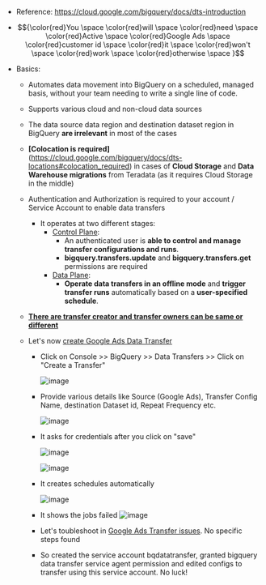 - Reference: https://cloud.google.com/bigquery/docs/dts-introduction

- $${\color{red}You \space \color{red}will \space \color{red}need \space \color{red}Active \space \color{red}Google Ads \space \color{red}customer id \space \color{red}it \space \color{red}won't \space \color{red}work \space \color{red}otherwise \space }$$

- Basics:
  - Automates data movement into BigQuery on a scheduled, managed basis, without your team needing to write a single line of code.
  - Supports various cloud and non-cloud data sources
  - The data source data region and destination dataset region in BigQuery **are irrelevant** in most of the cases
  - **[Colocation is required]**(https://cloud.google.com/bigquery/docs/dts-locations#colocation_required) in cases of **Cloud Storage** and **Data Warehouse migrations** from Teradata (as it requires Cloud Storage in the middle)
  - Authentication and Authorization is required to your account / Service Account to enable data transfers
    - It operates at two different stages:
      - [Control Plane](https://cloud.google.com/bigquery/docs/dts-authentication-authorization#control_plane):
        - An authenticated user is **able to control and manage transfer configurations and runs**.
        - **bigquery.transfers.update** and **bigquery.transfers.get** permissions are required 
      - [Data Plane](https://cloud.google.com/bigquery/docs/dts-authentication-authorization#data_plane):
        - **Operate data transfers in an offline mode** and **trigger transfer runs** automatically based on a **user-specified schedule**.
  - **[There are transfer creator and transfer owners can be same or different](https://cloud.google.com/bigquery/docs/dts-authentication-authorization#transfer_creator_versus_transfer_owner)**


  - Let's now [create Google Ads Data Transfer](https://cloud.google.com/bigquery/docs/google-ads-transfer#setup-data-transfer)     
    - Click on Console >> BigQuery >> Data Transfers >> Click on "Create a Transfer"
 
      ![image](https://github.com/Ajit1279/GCP_Learning/assets/81754034/55ebb8b9-b8ed-4e27-8eff-c4a69691a4e6)

    - Provide various details like Source (Google Ads), Transfer Config Name, destination Dataset id, Repeat Frequency etc.
 
      ![image](https://github.com/Ajit1279/GCP_Learning/assets/81754034/59359885-67a1-41f8-b6e8-315123b56055)
  
    - It asks for credentials after you click on "save"

      ![image](https://github.com/Ajit1279/GCP_Learning/assets/81754034/88bc9e9e-b00e-4def-bd88-de39d1fadf76)
 
      ![image](https://github.com/Ajit1279/GCP_Learning/assets/81754034/0e2e11b3-c036-40a3-8c05-819b0d48dca0)


    - It creates schedules automatically
 
      ![image](https://github.com/Ajit1279/GCP_Learning/assets/81754034/bb7db9d2-7700-4fa3-b474-5c1beedb56c3)

    - It shows the jobs failed
      ![image](https://github.com/Ajit1279/GCP_Learning/assets/81754034/d33718b5-b77e-42ce-a148-5c94d8f9f135)

    - Let's toubleshoot in [Google Ads Transfer issues](https://cloud.google.com/bigquery/docs/transfer-troubleshooting#ads-transfer). No specific steps found
      
    - So created the service account bqdatatransfer, granted bigquery data transfer service agent permission and edited configs to transfer using this service account. No luck! 
